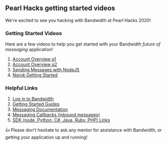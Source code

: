 ## Pearl Hacks getting started videos

We're excited to see you hacking with Bandwidth at Pearl Hacks 2020!

### Getting Started Videos

Here are a few videos to help you get started with your Bandwidth _future of messaging_ application!

1. [Account Overview p1](https://drive.google.com/file/d/1YUyVB6s8-xwD6mL0S5GYtjgaRLcyMu8I/view?usp=sharing)
2. [Account Overview p2](https://drive.google.com/open?id=1Husf_6tr4BER-wTo7QBJHFwdJvooAcDL)
3. [Sending Messages with NodeJS](https://drive.google.com/open?id=1873gSw7_X3GonTT96p7LA4huup-mRvlh)
4. [Ngrok Getting Started](https://drive.google.com/open?id=1wVYvMF1D4kXm_WVe81Ws_7C39ZtVn3CW)

### Helpful Links

1. [Log in to Bandwidth](https://app.bandwidth.com)
2. [Getting Started Guides](getStarted.md)
3. [Messaging Documentation](https://old.dev.bandwidth.com/ap-docs/methods/messages/messages.html)
4. [Messaging Callbacks (inbound messages)](https://old.dev.bandwidth.com/ap-docs/apiCallbacks/messagingEvents.html)
5. [SDK (node, Python, C#, Java, Ruby, PHP) Links](getStartedVMDKS.md)

👍 Please don't hesitate to ask any mentor for assistance with Bandwidth, or getting your application up and running!
